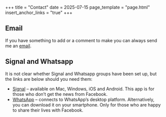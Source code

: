 +++
title = "Contact"
date = 2025-07-15
page_template = "page.html"
insert_anchor_links = "true"
+++

## Email

If you have something to add or a comment to make you can always send me an [email](mailto:jeffpporter@icloud.com).

## Signal and Whatsapp

It is not clear whether Signal and Whatsapp groups have been set up, but the links are below should you need them:

- [Signal](https://signal.org) – available on Mac, Windows, iOS and Android. This app is for those who don’t get the news from Facebook.
- [WhatsApp](https://www.whatsapp.com/download) – connects to WhatsApp’s desktop platform. Alternatively, you can download it on your smartphone. Only for those who are happy to share their lives with Facebook.